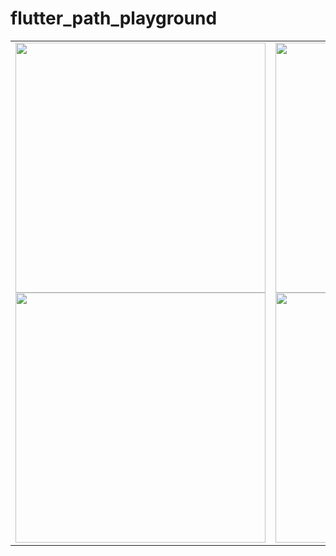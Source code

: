 # flutter_path_playground

<div style="text-align: center"><table><tr>
<td style="text-align: center">
    <img src="https://file.io/XiP7dDieOmbo" width="400"/>
    <img src="https://file.io/M2xuw0qkEYqw" width="400"/>
</td>
<td style="text-align: center">
    <img src="https://file.io/od27wucJxqR2" width="400"/>
    <img src="https://file.io/tBLVQmuiKrDs" width="400"/>
</td>
</tr></table></div>